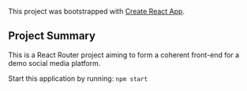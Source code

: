 This project was bootstrapped with [Create React App](https://github.com/facebook/create-react-app).


## Project Summary

This is a React Router project aiming to form a coherent front-end for a demo social media platform.

Start this application by running:
`npm start`
